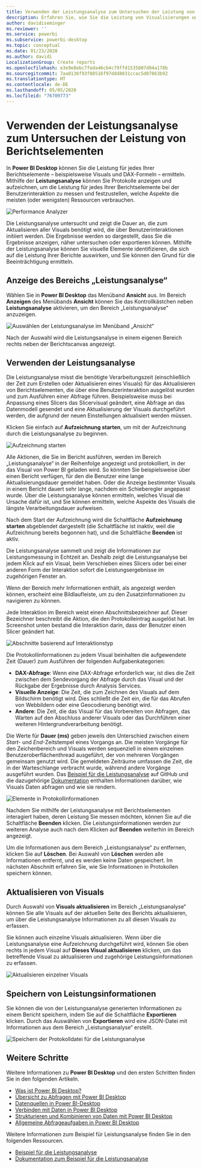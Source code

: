 ```yaml
---
title: Verwenden der Leistungsanalyse zum Untersuchen der Leistung von Berichtselementen in Power BI Desktop
description: Erfahren Sie, wie Sie die Leistung von Visualisierungen und Berichtselementen in Bezug auf Ressourcenverbrauch und Reaktionsfähigkeit ermitteln.
author: davidiseminger
ms.reviewer: ''
ms.service: powerbi
ms.subservice: powerbi-desktop
ms.topic: conceptual
ms.date: 01/23/2020
ms.author: davidi
LocalizationGroup: Create reports
ms.openlocfilehash: e3e9e8ebc7feda46cb4c79ffd1535807d04a178b
ms.sourcegitcommit: 7aa0136f93f88516f97ddd8031ccac5d07863b92
ms.translationtype: HT
ms.contentlocale: de-DE
ms.lasthandoff: 05/05/2020
ms.locfileid: "76709773"
---
```

# <a name="use-performance-analyzer-to-examine-report-element-performance"></a>Verwenden der Leistungsanalyse zum Untersuchen der Leistung von Berichtselementen

In **Power BI Desktop** können Sie die Leistung für jedes Ihrer Berichtselemente – beispielsweise Visuals und DAX-Formeln – ermitteln. Mithilfe der **Leistungsanalyse** können Sie Protokolle anzeigen und aufzeichnen, um die Leistung für jedes Ihrer Berichtselemente bei der Benutzerinteraktion zu messen und festzustellen, welche Aspekte die meisten (oder wenigsten) Ressourcen verbrauchen.

![Performance Analyzer](media/desktop-performance-analyzer/performance-analyzer-01.png)

Die Leistungsanalyse untersucht und zeigt die Dauer an, die zum Aktualisieren aller Visuals benötigt wird, die über Benutzerinteraktionen initiiert werden. Die Ergebnisse werden so dargestellt, dass Sie die Ergebnisse anzeigen, näher untersuchen oder exportieren können. Mithilfe der Leistungsanalyse können Sie visuelle Elemente identifizieren, die sich auf die Leistung Ihrer Berichte auswirken, und Sie können den Grund für die Beeinträchtigung ermitteln.

## <a name="displaying-the-performance-analyzer-pane"></a>Anzeige des Bereichs „Leistungsanalyse“

Wählen Sie in **Power BI Desktop** das Menüband **Ansicht** aus. Im Bereich **Anzeigen** des Menübands **Ansicht** können Sie das Kontrollkästchen neben **Leistungsanalyse** aktivieren, um den Bereich „Leistungsanalyse“ anzuzeigen.

![Auswählen der Leistungsanalyse im Menüband „Ansicht“](media/desktop-performance-analyzer/performance-analyzer-02.png)

Nach der Auswahl wird die Leistungsanalyse in einem eigenen Bereich rechts neben der Berichtscanvas angezeigt.

## <a name="using-performance-analyzer"></a>Verwenden der Leistungsanalyse

Die Leistungsanalyse misst die benötigte Verarbeitungszeit (einschließlich der Zeit zum Erstellen oder Aktualisieren eines Visuals) für das Aktualisieren von Berichtselementen, die über eine Benutzerinteraktion ausgelöst wurden und zum Ausführen einer Abfrage führen. Beispielsweise muss bei Anpassung eines Slicers das Slicervisual geändert, eine Abfrage an das Datenmodell gesendet und eine Aktualisierung der Visuals durchgeführt werden, die aufgrund der neuen Einstellungen aktualisiert werden müssen. 

Klicken Sie einfach auf **Aufzeichnung starten**, um mit der Aufzeichnung durch die Leistungsanalyse zu beginnen.

![Aufzeichnung starten](media/desktop-performance-analyzer/performance-analyzer-03.png)

Alle Aktionen, die Sie im Bericht ausführen, werden im Bereich „Leistungsanalyse“ in der Reihenfolge angezeigt und protokolliert, in der das Visual von Power BI geladen wird. So könnten Sie beispielsweise über einen Bericht verfügen, für den die Benutzer eine lange Aktualisierungsdauer gemeldet haben. Oder die Anzeige bestimmter Visuals in einem Bericht dauert sehr lange, nachdem ein Schieberegler angepasst wurde. Über die Leistungsanalyse können ermitteln, welches Visual die Ursache dafür ist, und Sie können ermitteln, welche Aspekte des Visuals die längste Verarbeitungsdauer aufweisen. 

Nach dem Start der Aufzeichnung wird die Schaltfläche **Aufzeichnung starten** abgeblendet dargestellt (die Schaltfläche ist inaktiv, weil die Aufzeichnung bereits begonnen hat), und die Schaltfläche **Beenden** ist aktiv. 

Die Leistungsanalyse sammelt und zeigt die Informationen zur Leistungsmessung in Echtzeit an. Deshalb zeigt die Leistungsanalyse bei jedem Klick auf ein Visual, beim Verschieben eines Slicers oder bei einer anderen Form der Interaktion sofort die Leistungsergebnisse im zugehörigen Fenster an.

Wenn der Bereich mehr Informationen enthält, als angezeigt werden können, erscheint eine Bildlaufleiste, um zu den Zusatzinformationen zu navigieren zu können.

Jede Interaktion im Bereich weist einen Abschnittsbezeichner auf. Dieser Bezeichner beschreibt die Aktion, die den Protokolleintrag ausgelöst hat. Im Screenshot unten bestand die Interaktion darin, dass der Benutzer einen Slicer geändert hat.

![Abschnitte basierend auf Interaktionstyp](media/desktop-performance-analyzer/performance-analyzer-04.png)

Die Protokollinformationen zu jedem Visual beinhalten die aufgewendete Zeit (Dauer) zum Ausführen der folgenden Aufgabenkategorien:

* **DAX-Abfrage**: Wenn eine DAX-Abfrage erforderlich war, ist dies die Zeit zwischen dem Sendevorgang der Abfrage durch das Visual und der Rückgabe der Ergebnisse durch Analysis Services.
* **Visuelle Anzeige**: Die Zeit, die zum Zeichnen des Visuals auf dem Bildschirm benötigt wird. Dies schließt die Zeit ein, die für das Abrufen von Webbildern oder eine Geocodierung benötigt wird. 
* **Andere**: Die Zeit, die das Visual für das Vorbereiten von Abfragen, das Warten auf den Abschluss anderer Visuals oder das Durchführen einer weiteren Hintergrundverarbeitung benötigt.

Die Werte für **Dauer (ms)** geben jeweils den Unterschied zwischen einem *Start*- und *End*-Zeitstempel eines Vorgangs an. Die meisten Vorgänge für den Zeichenbereich und Visuals werden sequenziell in einem einzelnen Benutzeroberflächenthread ausgeführt, der von mehreren Vorgängen gemeinsam genutzt wird. Die gemeldeten Zeiträume umfassen die Zeit, die in der Warteschlange verbracht wurde, während andere Vorgänge ausgeführt wurden. Das [Beispiel für die Leistungsanalyse](https://github.com/microsoft/powerbi-desktop-samples/tree/master/Performance%20Analyzer) auf GitHub und die dazugehörige [Dokumentation](https://github.com/microsoft/powerbi-desktop-samples/blob/master/Performance%20Analyzer/Power%20BI%20Performance%20Analyzer%20Export%20File%20Format.docx) enthalten Informationen darüber, wie Visuals Daten abfragen und wie sie rendern.


![Elemente in Protokollinformationen](media/desktop-performance-analyzer/performance-analyzer-06.png)

Nachdem Sie mithilfe der Leistungsanalyse mit Berichtselementen interagiert haben, deren Leistung Sie messen möchten, können Sie auf die Schaltfläche **Beenden** klicken. Die Leistungsinformationen werden zur weiteren Analyse auch nach dem Klicken auf **Beenden** weiterhin im Bereich angezeigt.

Um die Informationen aus dem Bereich „Leistungsanalyse“ zu entfernen, klicken Sie auf **Löschen**. Bei Auswahl von **Löschen** werden alle Informationen entfernt, und es werden keine Daten gespeichert. Im nächsten Abschnitt erfahren Sie, wie Sie Informationen in Protokollen speichern können. 

## <a name="refreshing-visuals"></a>Aktualisieren von Visuals

Durch Auswahl von **Visuals aktualisieren** im Bereich „Leistungsanalyse“ können Sie alle Visuals auf der aktuellen Seite des Berichts aktualisieren, um über die Leistungsanalyse Informationen zu all diesen Visuals zu erfassen.

Sie können auch einzelne Visuals aktualisieren. Wenn über die Leistungsanalyse eine Aufzeichnung durchgeführt wird, können Sie oben rechts in jedem Visual auf **Dieses Visual aktualisieren** klicken, um das betreffende Visual zu aktualisieren und zugehörige Leistungsinformationen zu erfassen.

![Aktualisieren einzelner Visuals](media/desktop-performance-analyzer/performance-analyzer-07.png)

## <a name="saving-performance-information"></a>Speichern von Leistungsinformationen

Sie können die von der Leistungsanalyse generierten Informationen zu einem Bericht speichern, indem Sie auf die Schaltfläche **Exportieren** klicken. Durch das Auswählen von **Exportieren** wird eine JSON-Datei mit Informationen aus dem Bereich „Leistungsanalyse“ erstellt. 

![Speichern der Protokolldatei für die Leistungsanalyse](media/desktop-performance-analyzer/performance-analyzer-05.png)


## <a name="next-steps"></a>Weitere Schritte
Weitere Informationen zu **Power BI Desktop** und den ersten Schritten finden Sie in den folgenden Artikeln.

* [Was ist Power BI Desktop?](desktop-what-is-desktop.md)
* [Übersicht zu Abfragen mit Power BI Desktop](desktop-query-overview.md)
* [Datenquellen in Power BI-Desktop](desktop-data-sources.md)
* [Verbinden mit Daten in Power BI Desktop](desktop-connect-to-data.md)
* [Strukturieren und Kombinieren von Daten mit Power BI Desktop](desktop-shape-and-combine-data.md)
* [Allgemeine Abfrageaufgaben in Power BI Desktop](desktop-common-query-tasks.md)   

Weitere Informationen zum Beispiel für Leistungsanalyse finden Sie in den folgenden Ressourcen.

* [Beispiel für die Leistungsanalyse](https://github.com/microsoft/powerbi-desktop-samples/tree/master/Performance%20Analyzer)
* [Dokumentation zum Beispiel für die Leistungsanalyse](https://github.com/microsoft/powerbi-desktop-samples/blob/master/Performance%20Analyzer/Power%20BI%20Performance%20Analyzer%20Export%20File%20Format.docx)